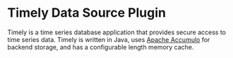 # Timely Data Source Plugin

Timely is a time series database application that provides secure access to time 
series data. Timely is written in Java, uses 
[Apache Accumulo](https://accumulo.apache.org/) for backend storage, and has 
a configurable length memory cache.
